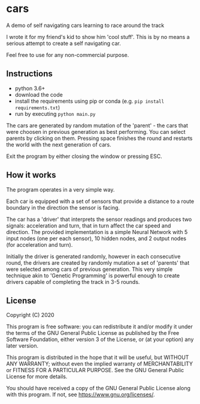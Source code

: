 # cars
A demo of self navigating cars learning to race around the track

I wrote it for my friend's kid to show him 'cool stuff'. 
This is by no means a serious attempt to create a self navigating car.
 
Feel free to use for any non-commercial purpose.    
        
## Instructions
  - python 3.6+         
  - download the code
  - install the requirements using pip or conda (e.g. `pip install requirements.txt`)
  - run by executing `python main.py`
  
  The cars are generated by random mutation of the 'parent' - the cars that were choosen 
  in previous generation as best performing. You can select parents by clicking on them.
  Pressing space finishes the round and restarts the world with the next generation of cars.
  
  Exit the program by either closing the window or pressing ESC.
  
## How it works
  The program operates in a very simple way. 
  
  Each car is equipped with a set of sensors that provide a distance 
  to a route boundary in the direction the sensor is facing. 
  
  The car has a 'driver' that interprets the sensor readings and 
  produces two signals: acceleration and turn, that in turn affect the car
  speed and direction. The provided implementation is a simple Neural Network with 
  5 input nodes (one per each sensor), 10 hidden nodes, and 2 output nodes (for acceleration and turn). 
  
  Initially the driver is generated randomly, however in each consecutive round,
  the drivers are created by randomly mutation a set of 'parents' that were selected
  among cars of previous generation. This very simple technique akin to 'Genetic Programming'
  is powerful enough to create drivers capable of completing the track in 3-5 rounds.  
  
## License
   
  Copyright (C) 2020 
    
  This program is free software: you can redistribute it and/or modify
  it under the terms of the GNU General Public License as published by
  the Free Software Foundation, either version 3 of the License, or
  (at your option) any later version.
    
  This program is distributed in the hope that it will be useful,
  but WITHOUT ANY WARRANTY; without even the implied warranty of
  MERCHANTABILITY or FITNESS FOR A PARTICULAR PURPOSE.  See the
  GNU General Public License for more details.
    
  You should have received a copy of the GNU General Public License
  along with this program.  If not, see <https://www.gnu.org/licenses/>.
     
